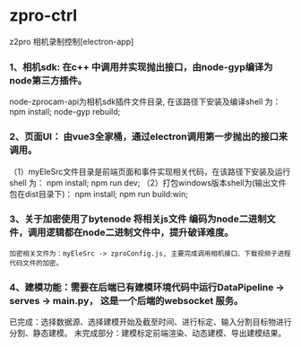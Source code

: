 # zpro-ctrl

z2pro 相机录制控制[electron-app]

### 1、相机sdk: 在c++ 中调用并实现抛出接口，由node-gyp编译为 node第三方插件。
  node-zprocam-api为相机sdk插件文件目录, 在该路径下安装及编译shell 为：
    npm install;
    node-gyp rebuild;
### 2、页面UI： 由vue3全家桶，通过electron调用第一步抛出的接口来调用。
  （1）myEleSrc文件目录是前端页面和事件实现相关代码，在该路径下安装及运行shell 为：
    npm install;
    npm run dev;
  （2）打包windows版本shell为(输出文件包在dist目录下)：
    npm install;
    npm run build:win;
### 3、关于加密使用了bytenode 将相关js文件 编码为node二进制文件，调用逻辑都在node二进制文件中，提升破译难度。
    加密相关文件为：myEleSrc -> zproConfig.js, 主要完成调用相机接口、下载视频子进程代码文件的加密。

### 4、建模功能：需要在后端已有建模环境代码中运行DataPipeline -> serves ->  main.py， 这是一个后端的websocket 服务。 
  已完成：选择数据源、选择建模开始及截至时间、进行标定、输入分割目标物进行分割、静态建模。
  未完成部分：建模标定前端渲染、动态建模、导出建模结果。

  



